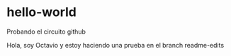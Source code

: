 # hello-world
Probando el circuito github

Hola, soy Octavio y estoy haciendo una prueba
en el branch readme-edits
